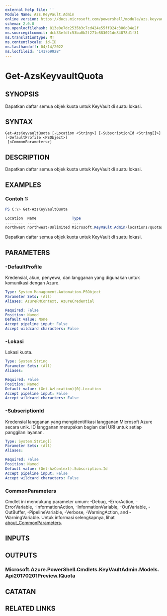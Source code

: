 ```yaml
---
external help file: ''
Module Name: Azs.KeyVault.Admin
online version: https://docs.microsoft.com/powershell/module/azs.keyvault.admin/get-azskeyvaultquota
schema: 2.0.0
ms.openlocfilehash: 813e0e7dc2535b3c7cd424e55ff924c380d84e2f
ms.sourcegitcommit: dcb33efdfc53ba0b2f271e883021de84878d1f31
ms.translationtype: MT
ms.contentlocale: id-ID
ms.lasthandoff: 04/14/2022
ms.locfileid: "141769928"
---
```

# Get-AzsKeyvaultQuota

## SYNOPSIS
Dapatkan daftar semua objek kuota untuk KeyVault di suatu lokasi.

## SYNTAX

```
Get-AzsKeyvaultQuota [-Location <String>] [-SubscriptionId <String[]>] [-DefaultProfile <PSObject>]
 [<CommonParameters>]
```

## DESCRIPTION
Dapatkan daftar semua objek kuota untuk KeyVault di suatu lokasi.

## EXAMPLES

### Contoh 1:
```powershell
PS C:\> Get-AzsKeyVaultQuota

Location  Name                Type
--------  ----                ----
northwest northwest/Unlimited Microsoft.KeyVault.Admin/locations/quotas

```

Dapatkan daftar semua objek kuota untuk KeyVault di suatu lokasi.

## PARAMETERS

### -DefaultProfile
Kredensial, akun, penyewa, dan langganan yang digunakan untuk komunikasi dengan Azure.

```yaml
Type: System.Management.Automation.PSObject
Parameter Sets: (All)
Aliases: AzureRMContext, AzureCredential

Required: False
Position: Named
Default value: None
Accept pipeline input: False
Accept wildcard characters: False

```

### -Lokasi
Lokasi kuota.

```yaml
Type: System.String
Parameter Sets: (All)
Aliases:

Required: False
Position: Named
Default value: (Get-AzLocation)[0].Location
Accept pipeline input: False
Accept wildcard characters: False

```

### -SubscriptionId
Kredensial langganan yang mengidentifikasi langganan Microsoft Azure secara unik. ID langganan merupakan bagian dari URI untuk setiap panggilan layanan.

```yaml
Type: System.String[]
Parameter Sets: (All)
Aliases:

Required: False
Position: Named
Default value: (Get-AzContext).Subscription.Id
Accept pipeline input: False
Accept wildcard characters: False

```

### CommonParameters
Cmdlet ini mendukung parameter umum: -Debug, -ErrorAction, -ErrorVariable, -InformationAction, -InformationVariable, -OutVariable, -OutBuffer, -PipelineVariable, -Verbose, -WarningAction, and -WarningVariable. Untuk informasi selengkapnya, lihat [about_CommonParameters](http://go.microsoft.com/fwlink/?LinkID=113216).

## INPUTS

## OUTPUTS

### Microsoft.Azure.PowerShell.Cmdlets.KeyVaultAdmin.Models.Api20170201Preview.IQuota



## CATATAN

## RELATED LINKS

